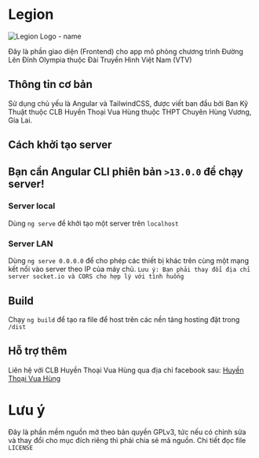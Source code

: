 # Legion
![Legion Logo - name](https://user-images.githubusercontent.com/34957236/180366753-f463eb91-bc95-4641-863a-457c9b11607f.png)


Đây là phần giao diện (Frontend) cho app mô phỏng chương trình Đường Lên Đỉnh Olympia thuộc Đài Truyền Hình Việt Nam (VTV)
## Thông tin cơ bản

Sử dụng chủ yếu là Angular và TailwindCSS, được viết ban đầu bởi Ban Kỹ Thuật thuộc CLB Huyền Thoại Vua Hùng thuộc THPT Chuyên Hùng Vương, Gia Lai. 
## Cách khởi tạo server
## Bạn cần Angular CLI phiên bản `>13.0.0` để chạy server!
### Server local
Dùng `ng serve` để khởi tạo một server trên `localhost`
### Server LAN
Dùng `ng serve 0.0.0.0` để cho phép các thiết bị khác trên cùng một mạng kết nối vào server theo IP của máy chủ. 
```Lưu ý: Bạn phải thay đổi địa chỉ server socket.io và CORS cho hợp lý với tình huống```
## Build
Chạy `ng build` để tạo ra file để host trên các nền tảng hosting đặt trong `/dist`
## Hỗ trợ thêm
Liên hệ với CLB Huyền Thoại Vua Hùng qua địa chỉ facebook sau:  [Huyền Thoại Vua Hùng](http://facebook.com/huyenthoaivuahung)
# Lưu ý
Đây là phần mềm nguồn mở theo bản quyền GPLv3, tức nếu có chỉnh sửa và thay đổi cho mục đích riêng thì phải chia sẻ mã nguồn. Chi tiết đọc file `LICENSE`

